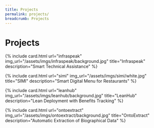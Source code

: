 ```yaml
---
title: Projects
permalink: projects/
breadcrumb: Projects
---
```


# Projects

<div class="grid-container">


{% include card.html url="infraspeak" img_url="/assets/imgs/infraspeak/background.jpg" title="Infraspeak" description="Smart Technical Assistance" %}

{% include card.html url="simi" img_url="/assets/imgs/simi/white.jpg" title="SIMI" description="Smart Digital Menu for Restaurants" %}

{% include card.html url="leanhub" img_url="/assets/imgs/leanhub/background.jpg" title="LeanHub" description="Lean Deployment with Benefits Tracking" %}


{% include card.html url="ontoextract" img_url="/assets/imgs/ontoextract/background.jpg" title="OntoExtract" description="Automatic Extraction of Biographical Data" %}

</div>


